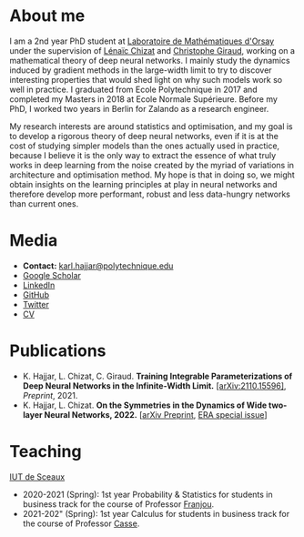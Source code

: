 # About me
I am a 2nd year PhD student at [Laboratoire de Mathématiques d'Orsay](https://www.imo.universite-paris-saclay.fr/fr/) 
under the supervision of [Lénaïc Chizat](https://lchizat.github.io/) and [Christophe Giraud](https://www.imo.universite-paris-saclay.fr/~giraud/), 
working on a mathematical theory of deep neural networks. I mainly study the dynamics induced by gradient methods in the
large-width limit to try to discover interesting properties that would shed light on why such models work so well in practice.
I graduated from Ecole Polytechnique in 2017 and completed my Masters in 2018 at Ecole Normale Supérieure. Before my PhD,
I worked two years in Berlin for Zalando as a research engineer. 

My research interests are around statistics and optimisation, and my goal is to develop a rigorous theory of deep neural 
networks, even if it is at the cost of studying simpler models than the ones actually used in practice, because I believe
it is the only way to extract the essence of what truly works in deep learning from the noise created by the myriad of variations
in architecture and optimisation method. My hope is that in doing so, we might obtain insights on the learning principles
at play in neural networks and therefore develop more performant, robust and less data-hungry networks than current ones.

# Media

- **Contact:** [karl.hajjar@polytechnique.edu](karl.hajjar@polytechnique.edu)
- [Google Scholar](https://scholar.google.com/citations?user=o1pSVrgAAAAJ&hl=fr)
- [LinkedIn](https://www.linkedin.com/in/karl-hajjar-b3607b108/)
- [GitHub](https://github.com/karl-hajjar/)
- [Twitter](https://twitter.com/HajjarKarl)
- [CV](data/CV_Karl_Hajjar_phd_june_2021_pdf.pdf)

# Publications 
- K. Hajjar, L. Chizat, C. Giraud. **Training Integrable Parameterizations of Deep Neural Networks in the Infinite-Width
Limit.** [[arXiv:2110.15596]](https://arxiv.org/abs/2110.15596#), *Preprint*, 2021.
- K. Hajjar, L. Chizat. **On the Symmetries in the Dynamics of Wide two-layer Neural
Networks, 2022.** [[arXiv Preprint](https://arxiv.org/abs/2211.08771#), [ERA special issue](https://aimspress.com/article/doi/10.3934/era.2023112)]

# Teaching

[IUT de Sceaux](https://www.iut-sceaux.universite-paris-saclay.fr/formations/formation-initiale/gestion-des-entreprises-et-des-administrations)

- 2020-2021 (Spring): 1st year Probability & Statistics for students in business track for the course of Professor [Franjou](https://www.linkedin.com/in/denis-franjou-85a6a7b1/?originalSubdomain=fr).
- 2021-202" (Spring): 1st year Calculus for students in business track for the course of Professor [Casse](https://sites.google.com/view/jcasse/enseignement/s2?authuser=0). 


